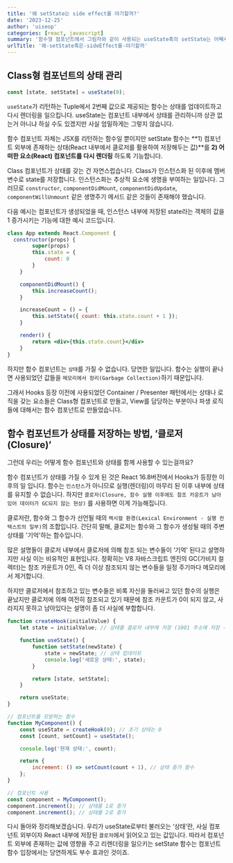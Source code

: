 ```yaml
---
title: '왜 setState는 side effect를 야기할까?'
date: '2023-12-25'
author: 'uiseop'
categories: [react, javascript]
summary: '함수형 컴포넌트에서 그림자와 같이 사용되는 useState훅의 setState는 어째서 sideEffect를 야기하는 함수로 취급되는것일까? 그 내부 이야기를 살펴 보자'
urlTitle: '왜-setState훅은-sideEffect를-야기할까'
---
```


## Class형 컴포넌트의 상태 관리

```jsx
const [state, setState] = useState(0);
```

`useState`가 리턴하는 Tuple에서 2번째 값으로 제공되는 함수는 상태를 업데이트하고 다시 렌더링을 일으킵니다. useState는 컴포넌트 내부에서 상태를 관리하니까 상관 없는거 아니냐 하실 수도 있겠지만 사실 엄밀하게는 그렇지 않습니다.

함수 컴포넌트 자체는 JSX를 리턴하는 함수일 뿐이지만 setState 함수는 **1) 컴포넌트 외부에 존재하는 상태(React 내부에서 클로저를 활용하여 저장해두는 값)**를 **2) 어떠한 요소(React) 컴포넌트를 다시 렌더링** 하도록 기능합니다.

Class 컴포넌트가 상태를 갖는 건 자연스럽습니다. Class가 인스턴스화 된 이후에 멤버 변수로 state를 저장합니다. 인스턴스화는 추상적 요소에 생명을 부여하는 일입니다. 그러므로 `constructor`, `componentDidMount`, `componentDidUpdate`, `componentWillUnmount` 같은 생명주기 메서드 같은 것들이 존재해야 했습니다.

다음 예시는 컴포넌트가 생성되었을 때, 인스턴스 내부에 저장된 state라는 객체의 값을 1 증가시키는 기능에 대한 예시 코드입니다.

```jsx
class App extends React.Component {
  constructor(props) {
		super(props)
		this.state = {
			count: 0
		}
	}

	componentDidMount() {
		this.increaseCount();
	}

	increaseCount = () = {
		this.setState({ count: this.state.count + 1 });
	}

	render() {
		return <div>{this.state.count}</div>
	}
}
```

하지만 함수 컴포넌트는 `상태`를 가질 수 없습니다. 당연한 일입니다. 함수는 실행이 끝나면 사용되었던 값들을 `메모리에서 정리(Garbage Collection)`하기 때문입니다.

그래서 Hooks 등장 이전에 사용되었던 Container / Presenter 패턴에서는 상태나 로직을 갖는 요소들은 Class형 컴포넌트로 만들고, View를 담당하는 부분이나 파생 로직들에 대해서는 함수 컴포넌트로 만들었습니다.

## 함수 컴포넌트가 상태를 저장하는 방법, ‘클로저(Closure)’

그런데 우리는 어떻게 함수 컴포넌트와 상태를 함께 사용할 수 있는걸까요?

함수 컴포넌트가 상태를 가질 수 있게 된 것은 React 16.8버전에서 Hooks가 등장한 이후의 일 입니다. 함수는 `인스턴스`가 아니므로 실행(렌더링)이 마무리 된 이후 내부에 상태를 유지할 수 없습니다. 하지만 `클로저(Closure, 함수 실행 이후에도 참조 카운트가 남아 있어 데이터가 GC되지 않는 현상)` 를 사용하면 이게 가능해집니다.

클로저란, 함수와 그 함수가 선언될 때의 `렉시컬 환경(Lexical Environment - 실행 컨텍스트의 일부)`의 조합입니다. 간단히 말해, 클로저는 함수와 그 함수가 생성될 때의 주변 상태를 '기억'하는 함수입니다.

많은 설명들이 클로저 내부에서 클로저에 의해 참조 되는 변수들이 ‘기억’ 된다고 설명하지만 사실 이는 비유적인 표현입니다. 정확히는 V8 자바스크립트 엔진의 GC(가비지 컬렉터)는 참조 카운트가 0인, 즉 더 이상 참조되지 않는 변수들을 일정 주기마다 메모리에서 제거합니다.

하지만 클로저에서 참조하고 있는 변수들은 비록 자신을 둘러싸고 있던 함수의 실행은 끝났지만 클로저에 의해 여전히 참조되고 있기 때문에 참조 카운트가 0이 되지 않고, 사라지지 못하고 남아있다는 설명이 좀 더 사실에 부합합니다.

```jsx
function createHook(initialValue) {
	let state = initialValue; // 상태를 클로저 내부에 저장 (1001 주소에 저장 - 참조 카운트가 1)

	function useState() {
		function setState(newState) {
			state = newState; // 상태 업데이트
			console.log('새로운 상태:', state);
		}

		return [state, setState];
	}

	return useState;
}

// 컴포넌트를 모방하는 함수
function MyComponent() {
	const useState = createHook(0); // 초기 상태는 0
	const [count, setCount] = useState();

	console.log('현재 상태:', count);

	return {
		increment: () => setCount(count + 1), // 상태 증가 함수
	};
}

// 컴포넌트 사용
const component = MyComponent();
component.increment(); // 상태를 1로 증가
component.increment(); // 상태를 2로 증가
```

다시 돌아와 정리해보겠습니다. 우리가 useState로부터 불러오는 ‘상태’란, 사실 컴포넌트 외부이자 React 내부에 저장된 `클로저`에서 읽어오고 있는 값입니다. 따라서 컴포넌트 외부에 존재하는 값에 영향을 주고 리렌더링을 일으키는 setState 함수는 컴포넌트 함수 입장에서는 당연하게도 부수 효과인 것이죠.
